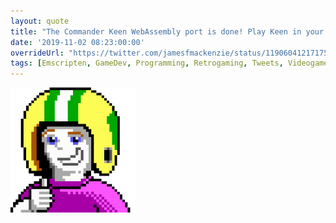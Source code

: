 ```yaml
---
layout: quote
title: "The Commander Keen WebAssembly port is done! Play Keen in your Desktop browser at jamesfmackenzie.com/chocolatekeen/. Then take a look at the source on GitHub. Enjoy! #retrogaming"
date: '2019-11-02 08:23:00:00'
overrideUrl: "https://twitter.com/jamesfmackenzie/status/1190604121717592064?s=21"
tags: [Emscripten, GameDev, Programming, Retrogaming, Tweets, Videogames, WebAssembly]
---
```


![](/img/posts/keen.png)

